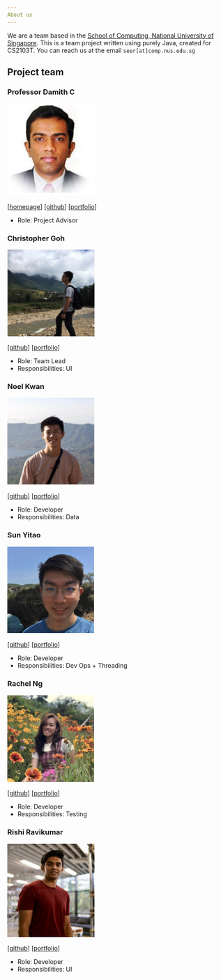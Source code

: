 ```yaml
---
About us
---
```


We are a team based in the [School of Computing, National University of Singapore](http://www.comp.nus.edu.sg).
This is a team project written using purely Java, created for CS2103T.
You can reach us at the email `seer[at]comp.nus.edu.sg`

## Project team

### Professor Damith C

<img src="images/damithc.png" width="200px">

[[homepage](http://www.comp.nus.edu.sg/~damithch)]
[[github](https://github.com/damithc)]
[[portfolio](team/johndoe.md)]

* Role: Project Advisor

### Christopher Goh

<img src="images/chrisgzf.png" width="200px">

[[github](http://github.com/chrisgzf)]
[[portfolio](team/johndoe.md)]

* Role: Team Lead
* Responsibilities: UI

### Noel Kwan

<img src="images/kwannoel.png" width="200px">

[[github](http://github.com/kwannoel)] [[portfolio](team/johndoe.md)]

* Role: Developer
* Responsibilities: Data

### Sun Yitao

<img src="images/sun-yitao.png" width="200px">

[[github](http://github.com/sun-yitao)]
[[portfolio](team/johndoe.md)]

* Role: Developer
* Responsibilities: Dev Ops + Threading

### Rachel Ng

<img src="images/rnmy.png" width="200px">

[[github](http://github.com/rnmy)]
[[portfolio](team/johndoe.md)]

* Role: Developer
* Responsibilities: Testing

### Rishi Ravikumar

<img src="images/rishi5154.png" width="200px">

[[github](http://github.com/rishi5154)]
[[portfolio](team/johndoe.md)]

* Role: Developer
* Responsibilities: UI 
